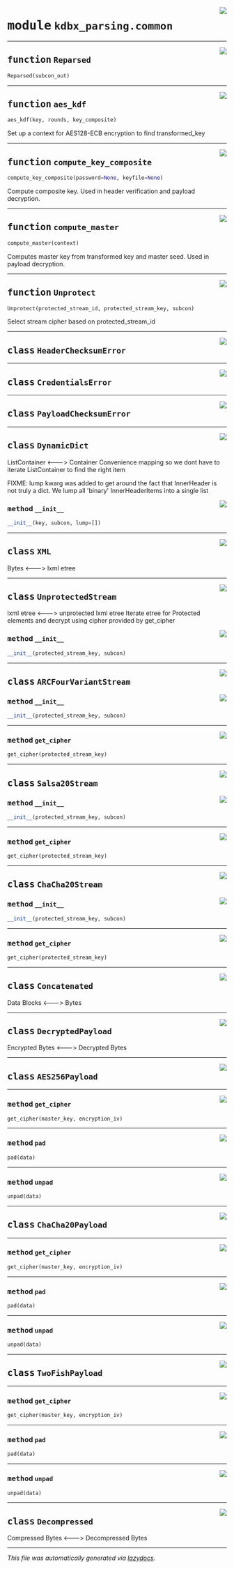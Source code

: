 <!-- markdownlint-disable -->

<a href="../pykeepass/kdbx_parsing/common.py#L0"><img align="right" style="float:right;" src="https://img.shields.io/badge/-source-cccccc?style=flat-square"></a>

# <kbd>module</kbd> `kdbx_parsing.common`





---

<a href="../pykeepass/kdbx_parsing/common.py#L74"><img align="right" style="float:right;" src="https://img.shields.io/badge/-source-cccccc?style=flat-square"></a>

## <kbd>function</kbd> `Reparsed`

```python
Reparsed(subcon_out)
```






---

<a href="../pykeepass/kdbx_parsing/common.py#L95"><img align="right" style="float:right;" src="https://img.shields.io/badge/-source-cccccc?style=flat-square"></a>

## <kbd>function</kbd> `aes_kdf`

```python
aes_kdf(key, rounds, key_composite)
```

Set up a context for AES128-ECB encryption to find transformed_key 


---

<a href="../pykeepass/kdbx_parsing/common.py#L108"><img align="right" style="float:right;" src="https://img.shields.io/badge/-source-cccccc?style=flat-square"></a>

## <kbd>function</kbd> `compute_key_composite`

```python
compute_key_composite(password=None, keyfile=None)
```

Compute composite key. Used in header verification and payload decryption. 


---

<a href="../pykeepass/kdbx_parsing/common.py#L164"><img align="right" style="float:right;" src="https://img.shields.io/badge/-source-cccccc?style=flat-square"></a>

## <kbd>function</kbd> `compute_master`

```python
compute_master(context)
```

Computes master key from transformed key and master seed. Used in payload decryption. 


---

<a href="../pykeepass/kdbx_parsing/common.py#L260"><img align="right" style="float:right;" src="https://img.shields.io/badge/-source-cccccc?style=flat-square"></a>

## <kbd>function</kbd> `Unprotect`

```python
Unprotect(protected_stream_id, protected_stream_key, subcon)
```

Select stream cipher based on protected_stream_id 


---

<a href="../pykeepass/kdbx_parsing/common.py#L23"><img align="right" style="float:right;" src="https://img.shields.io/badge/-source-cccccc?style=flat-square"></a>

## <kbd>class</kbd> `HeaderChecksumError`








---

<a href="../pykeepass/kdbx_parsing/common.py#L27"><img align="right" style="float:right;" src="https://img.shields.io/badge/-source-cccccc?style=flat-square"></a>

## <kbd>class</kbd> `CredentialsError`








---

<a href="../pykeepass/kdbx_parsing/common.py#L31"><img align="right" style="float:right;" src="https://img.shields.io/badge/-source-cccccc?style=flat-square"></a>

## <kbd>class</kbd> `PayloadChecksumError`








---

<a href="../pykeepass/kdbx_parsing/common.py#L35"><img align="right" style="float:right;" src="https://img.shields.io/badge/-source-cccccc?style=flat-square"></a>

## <kbd>class</kbd> `DynamicDict`
ListContainer <---> Container Convenience mapping so we dont have to iterate ListContainer to find the right item 

FIXME: lump kwarg was added to get around the fact that InnerHeader is not truly a dict.  We lump all 'binary' InnerHeaderItems into a single list 

<a href="../pykeepass/kdbx_parsing/common.py#L44"><img align="right" style="float:right;" src="https://img.shields.io/badge/-source-cccccc?style=flat-square"></a>

### <kbd>method</kbd> `__init__`

```python
__init__(key, subcon, lump=[])
```









---

<a href="../pykeepass/kdbx_parsing/common.py#L178"><img align="right" style="float:right;" src="https://img.shields.io/badge/-source-cccccc?style=flat-square"></a>

## <kbd>class</kbd> `XML`
Bytes <---> lxml etree 





---

<a href="../pykeepass/kdbx_parsing/common.py#L189"><img align="right" style="float:right;" src="https://img.shields.io/badge/-source-cccccc?style=flat-square"></a>

## <kbd>class</kbd> `UnprotectedStream`
lxml etree <---> unprotected lxml etree Iterate etree for Protected elements and decrypt using cipher provided by get_cipher 

<a href="../pykeepass/kdbx_parsing/common.py#L196"><img align="right" style="float:right;" src="https://img.shields.io/badge/-source-cccccc?style=flat-square"></a>

### <kbd>method</kbd> `__init__`

```python
__init__(protected_stream_key, subcon)
```









---

<a href="../pykeepass/kdbx_parsing/common.py#L233"><img align="right" style="float:right;" src="https://img.shields.io/badge/-source-cccccc?style=flat-square"></a>

## <kbd>class</kbd> `ARCFourVariantStream`




<a href="../pykeepass/kdbx_parsing/common.py#L196"><img align="right" style="float:right;" src="https://img.shields.io/badge/-source-cccccc?style=flat-square"></a>

### <kbd>method</kbd> `__init__`

```python
__init__(protected_stream_key, subcon)
```








---

<a href="../pykeepass/kdbx_parsing/common.py#L234"><img align="right" style="float:right;" src="https://img.shields.io/badge/-source-cccccc?style=flat-square"></a>

### <kbd>method</kbd> `get_cipher`

```python
get_cipher(protected_stream_key)
```






---

<a href="../pykeepass/kdbx_parsing/common.py#L239"><img align="right" style="float:right;" src="https://img.shields.io/badge/-source-cccccc?style=flat-square"></a>

## <kbd>class</kbd> `Salsa20Stream`




<a href="../pykeepass/kdbx_parsing/common.py#L196"><img align="right" style="float:right;" src="https://img.shields.io/badge/-source-cccccc?style=flat-square"></a>

### <kbd>method</kbd> `__init__`

```python
__init__(protected_stream_key, subcon)
```








---

<a href="../pykeepass/kdbx_parsing/common.py#L240"><img align="right" style="float:right;" src="https://img.shields.io/badge/-source-cccccc?style=flat-square"></a>

### <kbd>method</kbd> `get_cipher`

```python
get_cipher(protected_stream_key)
```






---

<a href="../pykeepass/kdbx_parsing/common.py#L249"><img align="right" style="float:right;" src="https://img.shields.io/badge/-source-cccccc?style=flat-square"></a>

## <kbd>class</kbd> `ChaCha20Stream`




<a href="../pykeepass/kdbx_parsing/common.py#L196"><img align="right" style="float:right;" src="https://img.shields.io/badge/-source-cccccc?style=flat-square"></a>

### <kbd>method</kbd> `__init__`

```python
__init__(protected_stream_key, subcon)
```








---

<a href="../pykeepass/kdbx_parsing/common.py#L250"><img align="right" style="float:right;" src="https://img.shields.io/badge/-source-cccccc?style=flat-square"></a>

### <kbd>method</kbd> `get_cipher`

```python
get_cipher(protected_stream_key)
```






---

<a href="../pykeepass/kdbx_parsing/common.py#L275"><img align="right" style="float:right;" src="https://img.shields.io/badge/-source-cccccc?style=flat-square"></a>

## <kbd>class</kbd> `Concatenated`
Data Blocks <---> Bytes 





---

<a href="../pykeepass/kdbx_parsing/common.py#L293"><img align="right" style="float:right;" src="https://img.shields.io/badge/-source-cccccc?style=flat-square"></a>

## <kbd>class</kbd> `DecryptedPayload`
Encrypted Bytes <---> Decrypted Bytes 





---

<a href="../pykeepass/kdbx_parsing/common.py#L326"><img align="right" style="float:right;" src="https://img.shields.io/badge/-source-cccccc?style=flat-square"></a>

## <kbd>class</kbd> `AES256Payload`







---

<a href="../pykeepass/kdbx_parsing/common.py#L327"><img align="right" style="float:right;" src="https://img.shields.io/badge/-source-cccccc?style=flat-square"></a>

### <kbd>method</kbd> `get_cipher`

```python
get_cipher(master_key, encryption_iv)
```





---

<a href="../pykeepass/kdbx_parsing/common.py#L329"><img align="right" style="float:right;" src="https://img.shields.io/badge/-source-cccccc?style=flat-square"></a>

### <kbd>method</kbd> `pad`

```python
pad(data)
```





---

<a href="../pykeepass/kdbx_parsing/common.py#L331"><img align="right" style="float:right;" src="https://img.shields.io/badge/-source-cccccc?style=flat-square"></a>

### <kbd>method</kbd> `unpad`

```python
unpad(data)
```






---

<a href="../pykeepass/kdbx_parsing/common.py#L335"><img align="right" style="float:right;" src="https://img.shields.io/badge/-source-cccccc?style=flat-square"></a>

## <kbd>class</kbd> `ChaCha20Payload`







---

<a href="../pykeepass/kdbx_parsing/common.py#L336"><img align="right" style="float:right;" src="https://img.shields.io/badge/-source-cccccc?style=flat-square"></a>

### <kbd>method</kbd> `get_cipher`

```python
get_cipher(master_key, encryption_iv)
```





---

<a href="../pykeepass/kdbx_parsing/common.py#L338"><img align="right" style="float:right;" src="https://img.shields.io/badge/-source-cccccc?style=flat-square"></a>

### <kbd>method</kbd> `pad`

```python
pad(data)
```





---

<a href="../pykeepass/kdbx_parsing/common.py#L340"><img align="right" style="float:right;" src="https://img.shields.io/badge/-source-cccccc?style=flat-square"></a>

### <kbd>method</kbd> `unpad`

```python
unpad(data)
```






---

<a href="../pykeepass/kdbx_parsing/common.py#L344"><img align="right" style="float:right;" src="https://img.shields.io/badge/-source-cccccc?style=flat-square"></a>

## <kbd>class</kbd> `TwoFishPayload`







---

<a href="../pykeepass/kdbx_parsing/common.py#L345"><img align="right" style="float:right;" src="https://img.shields.io/badge/-source-cccccc?style=flat-square"></a>

### <kbd>method</kbd> `get_cipher`

```python
get_cipher(master_key, encryption_iv)
```





---

<a href="../pykeepass/kdbx_parsing/common.py#L347"><img align="right" style="float:right;" src="https://img.shields.io/badge/-source-cccccc?style=flat-square"></a>

### <kbd>method</kbd> `pad`

```python
pad(data)
```





---

<a href="../pykeepass/kdbx_parsing/common.py#L349"><img align="right" style="float:right;" src="https://img.shields.io/badge/-source-cccccc?style=flat-square"></a>

### <kbd>method</kbd> `unpad`

```python
unpad(data)
```






---

<a href="../pykeepass/kdbx_parsing/common.py#L353"><img align="right" style="float:right;" src="https://img.shields.io/badge/-source-cccccc?style=flat-square"></a>

## <kbd>class</kbd> `Decompressed`
Compressed Bytes <---> Decompressed Bytes 







---

_This file was automatically generated via [lazydocs](https://github.com/ml-tooling/lazydocs)._
